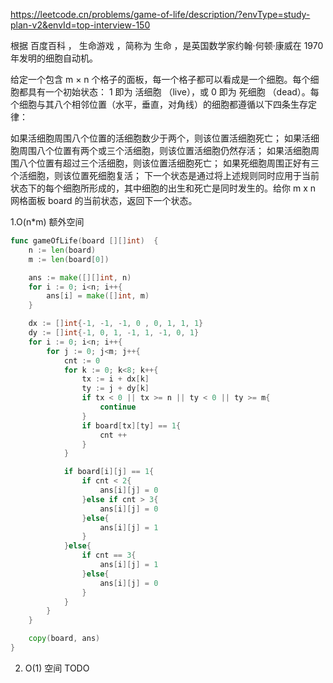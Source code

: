 https://leetcode.cn/problems/game-of-life/description/?envType=study-plan-v2&envId=top-interview-150

根据 百度百科 ， 生命游戏 ，简称为 生命 ，是英国数学家约翰·何顿·康威在 1970 年发明的细胞自动机。

给定一个包含 m × n 个格子的面板，每一个格子都可以看成是一个细胞。每个细胞都具有一个初始状态： 1 即为 活细胞 （live），或 0 即为 死细胞 （dead）。每个细胞与其八个相邻位置（水平，垂直，对角线）的细胞都遵循以下四条生存定律：

如果活细胞周围八个位置的活细胞数少于两个，则该位置活细胞死亡；
如果活细胞周围八个位置有两个或三个活细胞，则该位置活细胞仍然存活；
如果活细胞周围八个位置有超过三个活细胞，则该位置活细胞死亡；
如果死细胞周围正好有三个活细胞，则该位置死细胞复活；
下一个状态是通过将上述规则同时应用于当前状态下的每个细胞所形成的，其中细胞的出生和死亡是同时发生的。给你 m x n 网格面板 board 的当前状态，返回下一个状态。



1.O(n*m) 额外空间
```go
func gameOfLife(board [][]int)  {
    n := len(board)
    m := len(board[0])

    ans := make([][]int, n)
    for i := 0; i<n; i++{
        ans[i] = make([]int, m)
    }

    dx := []int{-1, -1, -1, 0 , 0, 1, 1, 1}
    dy := []int{-1, 0, 1, -1, 1, -1, 0, 1}
    for i := 0; i<n; i++{
        for j := 0; j<m; j++{
            cnt := 0
            for k := 0; k<8; k++{
                tx := i + dx[k]
                ty := j + dy[k]
                if tx < 0 || tx >= n || ty < 0 || ty >= m{
                    continue
                }
                if board[tx][ty] == 1{
                    cnt ++
                }
            }

            if board[i][j] == 1{
                if cnt < 2{
                    ans[i][j] = 0
                }else if cnt > 3{
                    ans[i][j] = 0
                }else{
                    ans[i][j] = 1
                }
            }else{
                if cnt == 3{
                    ans[i][j] = 1
                }else{
                    ans[i][j] = 0
                }
            }
        }
    }

    copy(board, ans)
}
```


2. O(1) 空间
TODO